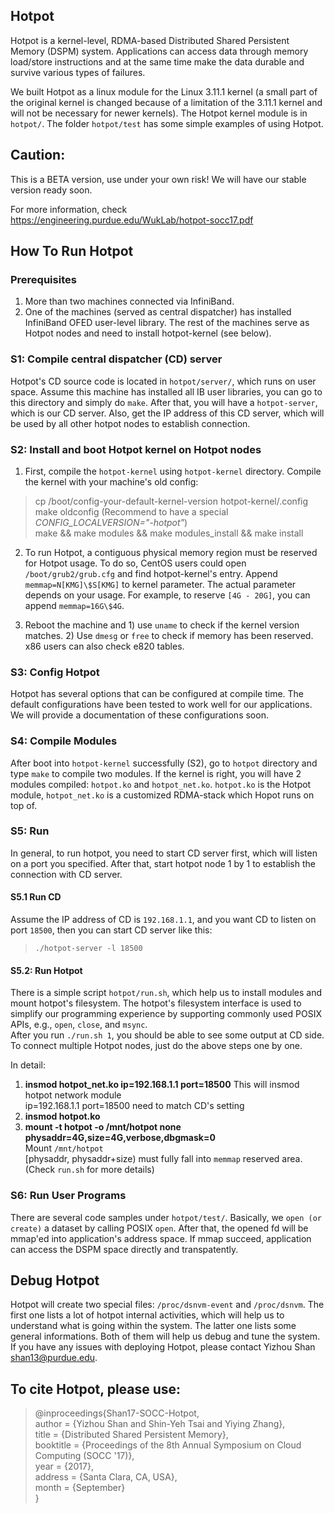 ## Hotpot
Hotpot is a kernel-level, RDMA-based Distributed Shared Persistent Memory (DSPM) system. Applications can access data through memory load/store instructions and at the same time make the data durable and survive various types of failures. 

We built Hotpot as a linux module for the Linux 3.11.1 kernel (a small part of the original kernel is changed because of a limitation of the 3.11.1 kernel and will not be necessary for newer kernels). The Hotpot kernel module is in `hotpot/`. The folder `hotpot/test` has some simple examples of using Hotpot.

## Caution:  
This is a BETA version, use under your own risk! We will have our stable version ready soon.

For more information, check https://engineering.purdue.edu/WukLab/hotpot-socc17.pdf

## How To Run Hotpot

### Prerequisites
1. More than two machines connected via InfiniBand.
2. One of the machines (served as central dispatcher) has installed InfiniBand OFED user-level library. The rest of the machines serve as Hotpot nodes and need to install hotpot-kernel (see below).

### S1: Compile central dispatcher (CD) server
Hotpot's CD source code is located in `hotpot/server/`, which runs on user space. Assume this machine has installed all IB user libraries, you can go to this directory and simply do `make`. After that, you will have a `hotpot-server`, which is our CD server. Also, get the IP address of this CD server, which will be used by all other hotpot nodes to establish connection.

### S2: Install and boot Hotpot kernel on Hotpot nodes
1. First, compile the `hotpot-kernel` using `hotpot-kernel` directory. Compile the kernel with your machine's old config:  
>cp /boot/config-your-default-kernel-version hotpot-kernel/.config  
>make oldconfig (Recommend to have a special _CONFIG_LOCALVERSION="-hotpot"_)  
>make && make modules && make modules_install && make install  

2. To run Hotpot, a contiguous physical memory region must be reserved for Hotpot usage. To do so, CentOS users could open `/boot/grub2/grub.cfg` and find hotpot-kernel's entry. Append `memmap=N[KMG]\$S[KMG]` to kernel parameter. The actual parameter depends on your usage. For example, to reserve `[4G - 20G]`, you can append `memmap=16G\$4G`.

3. Reboot the machine and 1) use `uname` to check if the kernel version matches. 2) Use `dmesg` or `free` to check if memory has been reserved. x86 users can also check e820 tables.

### S3: Config Hotpot

Hotpot has several options that can be configured at compile time. The default configurations have been tested to work well for our applications. We will provide a documentation of these configurations soon.

### S4: Compile Modules
After boot into `hotpot-kernel` successfully (S2), go to `hotpot` directory and type `make` to compile two modules. If the kernel is right, you will have 2 modules compiled: `hotpot.ko` and `hotpot_net.ko`. `hotpot.ko` is the Hotpot module, `hotpot_net.ko` is a customized RDMA-stack which Hopot runs on top of.

### S5: Run

In general, to run hotpot, you need to start CD server first, which will listen on a port you specified. After that, start hotpot node 1 by 1 to establish the connection with CD server.

#### S5.1 Run CD
Assume the IP address of CD is `192.168.1.1`, and you want CD to listen on port `18500`, then you can start CD server like this:  
> `./hotpot-server -l 18500`  

#### S5.2: Run Hotpot
There is a simple script `hotpot/run.sh`, which help us to install modules and mount hotpot's filesystem. The hotpot's filesystem interface is used to simplify our programming experience by supporting commonly used POSIX APIs, e.g., `open`, `close`, and `msync`.  
After you run `./run.sh 1`, you should be able to see some output at CD side. To connect multiple Hotpot nodes, just do the above steps one by one.  

In detail:  
1. **insmod hotpot_net.ko ip=192.168.1.1 port=18500** 
      This will insmod hotpot network module  
      ip=192.168.1.1 port=18500 need to match CD's setting  
2. **insmod hotpot.ko**  
3. **mount -t hotpot -o /mnt/hotpot none physaddr=4G,size=4G,verbose,dbgmask=0**  
      Mount `/mnt/hotpot`  
      [physaddr, physaddr+size) must fully fall into `memmap` reserved area.  
(Check `run.sh` for more details)

### S6: Run User Programs
There are several code samples under `hotpot/test/`. Basically, we `open (or create)` a dataset by calling POSIX `open`. After that, the opened fd will be mmap'ed into application's address space. If mmap succeed, application can access the DSPM space directly and transpatently.

## Debug Hotpot
Hotpot will create two special files: `/proc/dsnvm-event` and `/proc/dsnvm`. The first one lists a lot of hotpot internal activities, which will help us to understand what is going within the system. The latter one lists some general informations. Both of them will help us debug and tune the system. If you have any issues with deploying Hotpot, please contact Yizhou Shan <shan13@purdue.edu>.

## To cite Hotpot, please use:

>\@inproceedings{Shan17-SOCC-Hotpot\,  
> author = {Yizhou Shan and Shin-Yeh Tsai and Yiying Zhang},  
> title = {Distributed Shared Persistent Memory},  
> booktitle = {Proceedings of the 8th Annual Symposium on Cloud Computing (SOCC '17)},  
> year = {2017},  
> address = {Santa Clara, CA, USA},  
> month = {September}  
>}
